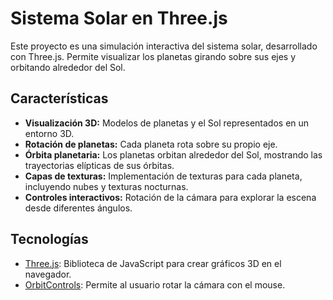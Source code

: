 # Sistema Solar en Three.js

Este proyecto es una simulación interactiva del sistema solar, desarrollado con Three.js. Permite visualizar los planetas girando sobre sus ejes y orbitando alrededor del Sol.

## Características

- **Visualización 3D:** Modelos de planetas y el Sol representados en un entorno 3D.
- **Rotación de planetas:** Cada planeta rota sobre su propio eje.
- **Órbita planetaria:** Los planetas orbitan alrededor del Sol, mostrando las trayectorias elípticas de sus órbitas.
- **Capas de texturas:** Implementación de texturas para cada planeta, incluyendo nubes y texturas nocturnas.
- **Controles interactivos:** Rotación de la cámara para explorar la escena desde diferentes ángulos.

## Tecnologías

- [Three.js](https://threejs.org/): Biblioteca de JavaScript para crear gráficos 3D en el navegador.
- [OrbitControls](https://threejs.org/docs/#examples/en/controls/OrbitControls): Permite al usuario rotar la cámara con el mouse.
